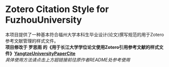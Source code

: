 # Zotero Citation Style for FuzhouUniversity
本项目提供了一种基本符合福州大学本科生毕业设计(论文)撰写规范的用于Zotero参考文献管理的样式文件。<br/>
**项目修改于 罗思雨 <SiyuLuoX> 的《用于长江大学学位论文使用Zotero引用参考文献的样式文件》[YangtzeUniversityPaperCite](https://github.com/SiyuLuoX/YangtzeUniversityPaperCite)** <br/>
*具体使用方法请点击上方超链接前往原作者README处参考使用*
